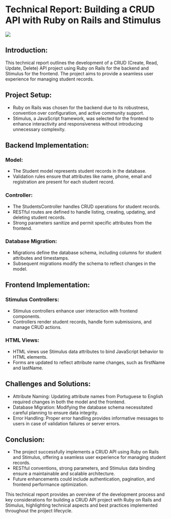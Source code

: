 # Technical Report: Building a CRUD API with Ruby on Rails and Stimulus

![](./)

## Introduction:
This technical report outlines the development of a CRUD (Create, Read, Update, Delete) API project using Ruby on Rails for the backend and Stimulus for the frontend. The project aims to provide a seamless user experience for managing student records.

## Project Setup:
- Ruby on Rails was chosen for the backend due to its robustness, convention over configuration, and active community support.
- Stimulus, a JavaScript framework, was selected for the frontend to enhance interactivity and responsiveness without introducing unnecessary complexity.

## Backend Implementation:

### Model:
- The Student model represents student records in the database.
- Validation rules ensure that attributes like name, phone, email and registration are present for each student record.

### Controller:
- The StudentsController handles CRUD operations for student records.
- RESTful routes are defined to handle listing, creating, updating, and deleting student records.
- Strong parameters sanitize and permit specific attributes from the frontend.

### Database Migration:
- Migrations define the database schema, including columns for student attributes and timestamps.
- Subsequent migrations modify the schema to reflect changes in the model.

## Frontend Implementation:

### Stimulus Controllers:
- Stimulus controllers enhance user interaction with frontend components.
- Controllers render student records, handle form submissions, and manage CRUD actions.

### HTML Views:
- HTML views use Stimulus data attributes to bind JavaScript behavior to HTML elements.
- Forms are updated to reflect attribute name changes, such as firstName and lastName.

## Challenges and Solutions:
- Attribute Naming: Updating attribute names from Portuguese to English required changes in both the model and the frontend.
- Database Migration: Modifying the database schema necessitated careful planning to ensure data integrity.
- Error Handling: Proper error handling provides informative messages to users in case of validation failures or server errors.

## Conclusion:
- The project successfully implements a CRUD API using Ruby on Rails and Stimulus, offering a seamless user experience for managing student records.
- RESTful conventions, strong parameters, and Stimulus data binding ensure a maintainable and scalable architecture.
- Future enhancements could include authentication, pagination, and frontend performance optimization.

This technical report provides an overview of the development process and key considerations for building a CRUD API project with Ruby on Rails and Stimulus, highlighting technical aspects and best practices implemented throughout the project lifecycle.
